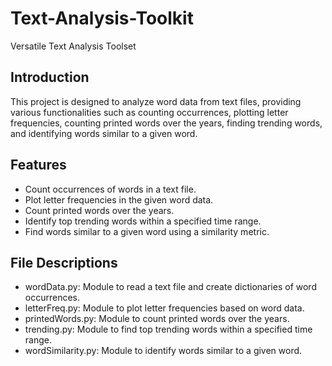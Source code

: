 # Text-Analysis-Toolkit
Versatile Text Analysis Toolset

## Introduction
This project is designed to analyze word data from text files, providing various functionalities such as counting occurrences, plotting letter frequencies, counting printed words over the years, finding trending words, and identifying words similar to a given word.

## Features

- Count occurrences of words in a text file.
- Plot letter frequencies in the given word data.
- Count printed words over the years.
- Identify top trending words within a specified time range.
- Find words similar to a given word using a similarity metric.

## File Descriptions

- wordData.py: Module to read a text file and create dictionaries of word occurrences.
- letterFreq.py: Module to plot letter frequencies based on word data.
- printedWords.py: Module to count printed words over the years.
- trending.py: Module to find top trending words within a specified time range.
- wordSimilarity.py: Module to identify words similar to a given word.
